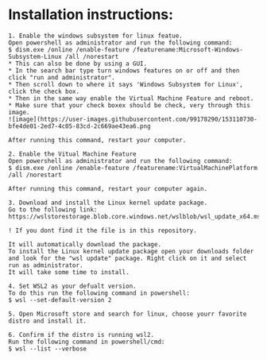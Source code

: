 # Installation instructions:

    1. Enable the windows subsystem for linux featue.
    Open powershell as administrator and run the following command:
    $ dism.exe /online /enable-feature /featurename:Microsoft-Windows-Subsystem-Linux /all /norestart
    * This can also be done by using a GUI.
    * In the search bar type turn windows features on or off and then click "run and administrator".
    * Then scroll down to where it says 'Windows Subsystem for Linux', click the check box.
    * Then in the same way enable the Virtual Machine Feature and reboot.
    * Make sure that your check boxex should be check, very through this image.
    ![image](https://user-images.githubusercontent.com/99178290/153110730-bfe4de01-2ed7-4c05-83cd-2c669ae43ea6.png
    
    After running this command, restart your computer.

    2. Enable the Vitual Machine Feature 
    Open powershell as administrator and run the following command:
    $ dism.exe /online /enable-feature /featurename:VirtualMachinePlatform /all /norestart

    After running this command, restart your computer again.

    3. Download and install the Linux kernel update package.
    Go to the following link:
    https://wslstorestorage.blob.core.windows.net/wslblob/wsl_update_x64.msi
    
    ! If you dont find it the file is in this repository.

    It will automatically download the package.
    To install the Linux kernel update package open your downloads folder and look for the "wsl update" package. Right click on it and select run as administrator.
    It will take some time to install.

    4. Set WSL2 as your defualt version.
    To do this run the following command in powershell:
    $ wsl --set-default-version 2

    5. Open Microsoft store and search for linux, choose yourr favorite distro and install it.

    6. Confirm if the distro is running wsl2.
    Run the following command in powershell/cmd:
    $ wsl --list --verbose
